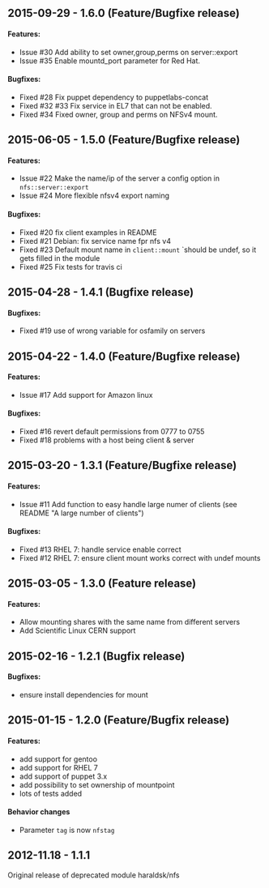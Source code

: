 ## 2015-09-29 - 1.6.0 (Feature/Bugfixe release)

#### Features:

- Issue #30 Add ability to set owner,group,perms on server::export
- Issue #35 Enable mountd_port parameter for Red Hat.

#### Bugfixes:

- Fixed #28 Fix puppet dependency to puppetlabs-concat
- Fixed #32 #33 Fix service in EL7 that can not be enabled.
- Fixed #34 Fixed owner, group and perms on NFSv4 mount.

## 2015-06-05 - 1.5.0 (Feature/Bugfixe release)

#### Features:

- Issue #22 Make the name/ip of the server a config option in `nfs::server::export`
- Issue #24 More flexible nfsv4 export naming

#### Bugfixes:

- Fixed #20 fix client examples in README
- Fixed #21 Debian: fix service name fpr nfs v4
- Fixed #23 Default mount name in `client::mount` `should be undef, so it gets filled in the module
- Fixed #25 Fix tests for travis ci

## 2015-04-28 - 1.4.1 (Bugfixe release)

#### Bugfixes:

- Fixed #19 use of wrong variable for osfamily on servers

## 2015-04-22 - 1.4.0 (Feature/Bugfixe release)

#### Features:

- Issue #17 Add support for Amazon linux

#### Bugfixes:

- Fixed #16 revert default permissions from 0777 to 0755
- Fixed #18 problems with a host being client & server

## 2015-03-20 - 1.3.1 (Feature/Bugfixe release)

#### Features:

- Issue #11 Add function to easy handle large numer of clients (see README "A large number of clients")

#### Bugfixes:

- Fixed #13 RHEL 7: handle service enable correct
- Fixed #12 RHEL 7: ensure client mount works correct with undef mounts

## 2015-03-05 - 1.3.0 (Feature release)

#### Features:

- Allow mounting shares with the same name from different servers
- Add Scientific Linux CERN support

## 2015-02-16 - 1.2.1 (Bugfix release)

#### Bugfixes:

- ensure install dependencies for mount

## 2015-01-15 - 1.2.0 (Feature/Bugfix release)

#### Features:

- add support for gentoo
- add support for RHEL 7
- add support of puppet 3.x
- add possibility to set ownership of mountpoint
- lots of tests added

#### Behavior changes

- Parameter `tag` is now `nfstag`

## 2012-11.18 - 1.1.1

Original release of deprecated module haraldsk/nfs
